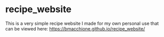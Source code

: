 # recipe_website
This is a very simple recipe website I made for my own personal use that can be viewed here:
https://bmacchione.github.io/recipe_website/
